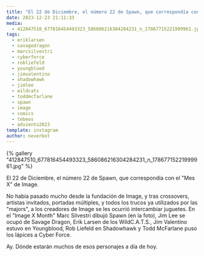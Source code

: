 ```yaml
---
title: "El 22 de Diciembre, el número 22 de Spawn, que correspondía con el \"Mes X\" de Image"
date: 2023-12-23 21:11:33
media: 
  - 412847510_677816454493323_586086216304284231_n_17867715221999961.jpg
tags: 
  - eriklarsen
  - savagedragon
  - marcsilvestri
  - cyberforce
  - robliefeld
  - youngblood
  - jimvalentino
  - shadowhawk
  - jimlee
  - wildcats
  - toddmcfarlane
  - spawn
  - image
  - comics
  - tebeos
  - adviento2023
template: instagram
author: neverbot
---
```


{% gallery "412847510_677816454493323_586086216304284231_n_17867715221999961.jpg" %}

El 22 de Diciembre, el número 22 de Spawn, que correspondía con el "Mes X" de Image.

No había pasado mucho desde la fundación de Image, y tras crossovers, artistas invitados, portadas múltiples, y todos los trucos ya utilizados por las "majors", a los creadores de Image se les ocurrió intercambiar juguetes. En el "Image X Month" Marc Silvestri dibujó Spawn (en la foto), Jim Lee se ocupó de Savage Dragon, Erik Larsen de los WildC.A.T.S., Jim Valentino estuvo en Youngblood, Rob Liefeld en Shadowhawk y Todd McFarlane puso los lápices a Cyber Force.

Ay. Dónde estarán muchos de esos personajes a día de hoy.
